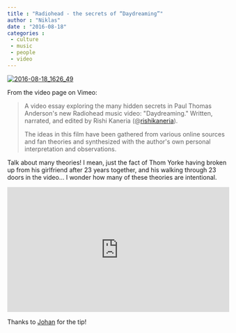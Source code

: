 ```yaml
---
title : "Radiohead - the secrets of “Daydreaming”"
author : "Niklas"
date : "2016-08-18"
categories : 
 - culture
 - music
 - people
 - video
---
```


[![2016-08-18_1626_49](https://niklasblog.com/wp-content/2016-08-18_1626_49.png)](https://niklasblog.com/wp-content/2016-08-18_1626_49.png)

From the video page on Vimeo:

> A video essay exploring the many hidden secrets in Paul Thomas Anderson's new Radiohead music video: "Daydreaming." Written, narrated, and edited by Rishi Kaneria (@[rishikaneria](https://vimeo.com/rishikaneria)).
> 
> The ideas in this film have been gathered from various online sources and fan theories and synthesized with the author's own personal interpretation and observations.

Talk about many theories! I mean, just the fact of Thom Yorke having broken up from his girlfriend after 23 years together, and his walking through 23 doors in the video... I wonder how many of these theories are intentional.

<iframe src="https://player.vimeo.com/video/178823364?title=0&amp;byline=0&amp;portrait=0" width="510" height="287" frameborder="0" webkitallowfullscreen mozallowfullscreen="" allowfullscreen=""></iframe>

Thanks to [Johan](https://www.facebook.com/johan.ljungberg.503) for the tip!
